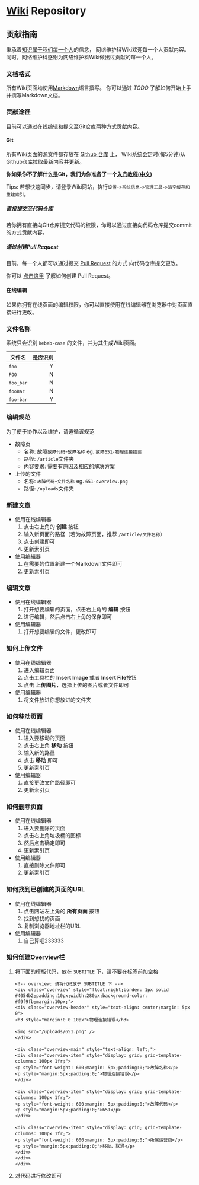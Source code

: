 # [Wiki](http://wiki.sola.love) Repository

## 贡献指南

秉承着[知识属于我们每一个人](https://www.youtube.com/watch?v=eAORm-8b1Eg)的信念，
网络维护科Wiki欢迎每一个人贡献内容。同时，网络维护科感谢为网络维护科Wiki做出过贡献的每一个人。

### 文档格式

所有Wiki页面均使用[Markdown](https://en.wikipedia.org/wiki/Markdown)语言撰写。
你可以通过 *TODO* 了解如何开始上手并撰写Markdown文档。

### 贡献途径

目前可以通过在线编辑和提交至Git仓库两种方式贡献内容。

#### Git

所有Wiki页面的源文件都存放在 [Github 仓库](https://github.com/ZSCNetSupportDept/wiki) 上，
Wiki系统会定时(每5分钟)从Github仓库拉取最新内容并更新。

**你如果你不了解什么是Git，我们为你准备了一个[入门教程(中文)](https://backlog.com/git-tutorial/cn/)**

Tips: 若想快速同步，请登录Wiki网站，执行`设置->系统信息->管理工具->清空缓存和重建索引`。

##### 直接提交至代码仓库

若你拥有直接向Git仓库提交代码的权限，你可以通过直接向代码仓库提交commit的方式贡献内容。

##### 通过创建Pull Request

目前，每一个人都可以通过提交 [Pull Request](https://github.com/ZSCNetSupportDept/wiki/pulls) 的方式
向代码仓库提交更改。

你可以 [点击这里](https://help.github.com/articles/creating-a-pull-request/) 了解如何创建 Pull Request。

#### 在线编辑

如果你拥有在线页面的编辑权限，你可以直接使用在线编辑器在浏览器中对页面直接进行更改。

### 文件名称

系统只会识别 `kebab-case` 的文件，并为其生成Wiki页面。

|文件名|是否识别|
|-----|-------:|
|`foo`|Y|
|`FOO`|N|
|`foo_bar`|N|
|`fooBar`|N|
|`foo-bar`|Y|

### 编辑规范

为了便于协作以及维护，请遵循该规范

- 故障页
    - 名称: 故障`故障代码`-`故障名称` eg. `故障651-物理连接错误`
    - 路径: `/article`文件夹
    - 内容要求: 需要有原因及相应的解决方案
- 上传的文件
    - 名称: `故障代码`-`文件名称` eg. `651-overview.png`
    - 路径: `/uploads`文件夹

### 新建文章

- 使用在线编辑器
    1. 点击右上角的 **创建** 按钮
    2. 输入新页面的路径（若为故障页面，推荐 `/article/文件名称`）
    3. 点击创建即可
    4. 更新索引页
- 使用编辑器
    1. 在需要的位置新建一个Markdown文件即可
    2. 更新索引页

### 编辑文章

- 使用在线编辑器
    1. 打开想要编辑的页面，点击右上角的 **编辑** 按钮
    2. 进行编辑，然后点击右上角的保存即可
- 使用编辑器
    1. 打开想要编辑的文件，更改即可
    
### 如何上传文件

- 使用在线编辑器
    1. 进入编辑页面
    2. 点击工具栏的 **Insert Image** 或者 **Insert File**按钮
    3. 点击 **上传图片**，选择上传的图片或者文件即可
- 使用编辑器
    1. 将文件放进你想放进的文件夹
    
### 如何移动页面

- 使用在线编辑器
    1. 进入要移动的页面
    2. 点击右上角 **移动** 按钮
    3. 输入新的路径
    4. 点击 **移动** 即可
    5. 更新索引页
- 使用编辑器
    1. 直接更改文件路径即可
    2. 更新索引页
    
### 如何删除页面

- 使用在线编辑器
    1. 进入要删除的页面
    2. 点击右上角垃圾桶的图标
    3. 然后点击确定即可
    4. 更新索引页
- 使用编辑器
    1. 直接删除文件即可
    2. 更新索引页
    
### 如何找到已创建的页面的URL

- 使用在线编辑器
    1. 点击网站左上角的 **所有页面** 按钮
    2. 找到想找的页面
    3. 复制浏览器地址栏的URL
- 使用编辑器
    1. 自己算吧233333
    
### 如何创建Overview栏

1. 将下面的模版代码，放在 `SUBTITLE` 下，请不要在标签前加空格
    ```text
    <!-- overview: 请将代码放于 SUBTITLE 下 -->
    <div class="overview" style="float:right;border: 1px solid #4054b2;padding:10px;width:280px;background-color: #f9f9fb;margin:10px;">
    <div class="overview-header" style="text-align: center;margin: 5px 0">
    <h3 style="margin:0 0 10px">物理连接错误</h3>
     
    <img src="/uploads/651.png" />
    </div>
    
    <div class="overview-main" style="text-align: left;">
    <div class="overview-item" style="display: grid; grid-template-columns: 100px 1fr;">
    <p style="font-weight: 600;margin: 5px;padding:0;">故障名称</p>
    <p style="margin:5px;padding:0;">物理连接错误</p>
    </div>
    
    <div class="overview-item" style="display: grid; grid-template-columns: 100px 1fr;">
    <p style="font-weight: 600;margin: 5px;padding:0;">故障代码</p>
    <p style="margin:5px;padding:0;">651</p>
    </div>
    
    <div class="overview-item" style="display: grid; grid-template-columns: 100px 1fr;">
    <p style="font-weight: 600;margin: 5px;padding:0;">所属运营商</p>
    <p style="margin:5px;padding:0;">移动、联通</p>
    </div>
    </div>
    </div>
    ```
2. 对代码进行修改即可

